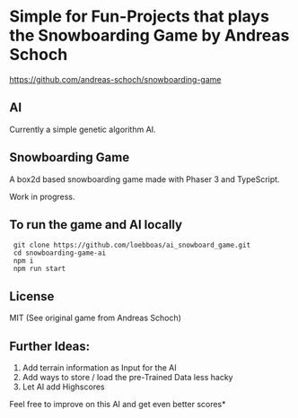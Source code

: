 
# Simple for Fun-Projects that plays the Snowboarding Game by Andreas Schoch
https://github.com/andreas-schoch/snowboarding-game

## AI

Currently a simple genetic algorithm AI.

## Snowboarding Game

A box2d based snowboarding game made with Phaser 3 and TypeScript.

Work in progress.


## To run the game and AI locally
```shell
 git clone https://github.com/loebboas/ai_snowboard_game.git
 cd snowboarding-game-ai
 npm i
 npm run start
```

## License
MIT (See original game from Andreas Schoch)

## Further Ideas:

1. Add terrain information as Input for the AI
2. Add ways to store / load the pre-Trained Data less hacky
3. Let AI add Highscores

Feel free to improve on this AI and get even better scores*
